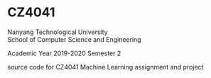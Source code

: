 # CZ4041

Nanyang Technological University  
School of Computer Science and Engineering

Academic Year 2019-2020 Semester 2

source code for CZ4041 Machine Learning assignment and project
